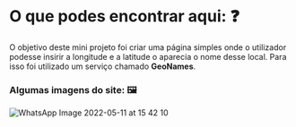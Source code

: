 # O que podes encontrar aqui: ❓
O objetivo deste mini projeto foi criar uma página simples onde o utilizador podesse insirir a longitude e a latitude
o aparecia o nome desse local. Para isso foi utilizado um serviço chamado __GeoNames__.


### Algumas imagens do site: 🖼️
![WhatsApp Image 2022-05-11 at 15 42 10](https://user-images.githubusercontent.com/91985039/167878286-152ffe3a-ffa1-4052-82cc-60de95a050cb.jpeg)